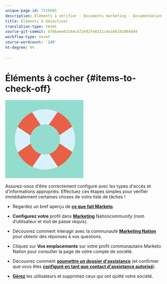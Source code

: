 ```yaml
---
unique-page-id: 7516605
description: Éléments à vérifier - Documents marketing - Documentation du produit
title: Éléments à désactiver
translation-type: tm+mt
source-git-commit: d7d6aee63144c472e02fe0221c4a164183d04dd4
workflow-type: tm+mt
source-wordcount: '149'
ht-degree: 0%

---
```



# Éléments à cocher {#items-to-check-off}

![](assets/life-preserver.jpg)

Assurez-vous d&#39;être correctement configuré avec les types d&#39;accès et d&#39;informations appropriés. Effectuez ces étapes simples pour vérifier immédiatement certaines choses de votre liste de tâches !

* Regardez un bref aperçu de [**ce que fait Marketo**](https://pages2.marketo.com/demoFull.html).

* **Configurez votre** profil dans  [**Marketing**](https://nation.marketo.com/) Nationcommunity (nom d’utilisateur et mot de passe requis).

* Découvrez comment interagir avec la communauté [**Marketing Nation**](https://nation.marketo.com/t5/About-Community/ct-p/about-community) pour obtenir des réponses à vos questions.

* Cliquez sur **Vos emplacements** sur votre profil communautaire Marketo Nation pour consulter la page de votre compte de société.

* Découvrez comment [**soumettre un dossier d&#39;assistance**](https://nation.marketo.com/t5/Knowledgebase/Submitting-a-Support-Case-to-Marketo-Support/ta-p/252201) (et confirmer que vous êtes [**configuré en tant que contact d&#39;assistance autorisé**](https://nation.marketo.com/t5/Knowledgebase/Managing-Authorized-Support-Contacts/ta-p/254341)).

* [**Gérez**](/help/marketo/product-docs/administration/users-and-roles/managing-marketo-users.md) les utilisateurs et supprimez ceux qui ont quitté votre société.
